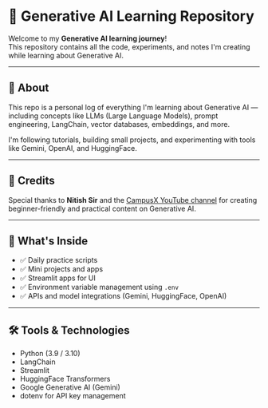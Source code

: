 # 🚀 Generative AI Learning Repository

Welcome to my **Generative AI learning journey**!  
This repository contains all the code, experiments, and notes I'm creating while learning about Generative AI.

---

## 📌 About

This repo is a personal log of everything I'm learning about Generative AI — including concepts like LLMs (Large Language Models), prompt engineering, LangChain, vector databases, embeddings, and more.

I'm following tutorials, building small projects, and experimenting with tools like Gemini, OpenAI, and HuggingFace.

---

## 🙏 Credits

Special thanks to **Nitish Sir** and the [CampusX YouTube channel](https://www.youtube.com/@campusx-official) for creating beginner-friendly and practical content on Generative AI.

---

## 📂 What's Inside

- ✅ Daily practice scripts  
- ✅ Mini projects and apps  
- ✅ Streamlit apps for UI  
- ✅ Environment variable management using `.env`  
- ✅ APIs and model integrations (Gemini, HuggingFace, OpenAI)

---

## 🛠️ Tools & Technologies

- Python (3.9 / 3.10)
- LangChain
- Streamlit
- HuggingFace Transformers
- Google Generative AI (Gemini)
- dotenv for API key management

